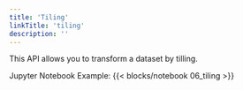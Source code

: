 ```yaml
---
title: 'Tiling'
linkTitle: 'tiling'
description: ''
---
```


This API allows you to transform a dataset by tilling.

Jupyter Notebook Example:
{{< blocks/notebook 06_tiling >}}
